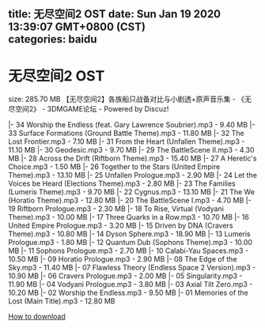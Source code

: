 
title: 无尽空间2 OST
date: Sun Jan 19 2020 13:39:07 GMT+0800 (CST)    
categories: baidu
---

# 无尽空间2 OST
size: 285.70 MB
 【无尽空间2】各族船只战备对比与小剧透+原声音乐集 - 《无尽空间2》 - 3DMGAME论坛 - Powered by Discuz!
 
|- 34 Worship the Endless (feat. Gary Lawrence Soubrier).mp3 - 9.40 MB
|- 33 Surface Formations (Ground Battle Theme).mp3 - 11.80 MB
|- 32 The Lost Frontier.mp3 - 7.10 MB
|- 31 From the Heart (Unfallen Theme).mp3 - 11.10 MB
|- 30 Geodesic.mp3 - 9.70 MB
|- 29 The BattleScene II.mp3 - 4.30 MB
|- 28 Across the Drift (Riftborn Theme).mp3 - 15.40 MB
|- 27 A Heretic's Choice.mp3 - 1.50 MB
|- 26 Together to the Stars (United Empire Theme).mp3 - 13.10 MB
|- 25 Unfallen Prologue.mp3 - 2.90 MB
|- 24 Let the Voices be Heard (Elections Theme).mp3 - 2.80 MB
|- 23 The Families (Lumeris Theme).mp3 - 9.70 MB
|- 22 Cygnus.mp3 - 13.10 MB
|- 21 The We (Horatio Theme).mp3 - 12.80 MB
|- 20 The BattleScene I.mp3 - 4.70 MB
|- 19 Riftborn Prologue.mp3 - 2.30 MB
|- 18 To Rise, Virtual (Vodyani Theme).mp3 - 10.00 MB
|- 17 Three Quarks in a Row.mp3 - 10.70 MB
|- 16 United Empire Prologue.mp3 - 3.20 MB
|- 15 Driven by DNA (Cravers Theme).mp3 - 10.80 MB
|- 14 Dyson Sphere.mp3 - 18.90 MB
|- 13 Lumeris Prologue.mp3 - 1.80 MB
|- 12 Quantum Dub (Sophons Theme).mp3 - 10.00 MB
|- 11 Sophons Prologue.mp3 - 2.70 MB
|- 10 Calabi-Yau Spaces.mp3 - 10.50 MB
|- 09 Horatio Prologue.mp3 - 2.90 MB
|- 08 The Edge of the Sky.mp3 - 11.40 MB
|- 07 Flawless Theory (Endless Space 2 Version).mp3 - 10.90 MB
|- 06 Cravers Prologue.mp3 - 2.00 MB
|- 05 Singularity.mp3 - 11.90 MB
|- 04 Vodyani Prologue.mp3 - 3.80 MB
|- 03 Axial Tilt Zero.mp3 - 10.20 MB
|- 02 Worship the Endless.mp3 - 9.50 MB
|- 01 Memories of the Lost (Main Title).mp3 - 12.80 MB

[How to download](https://bpcam.bemobtrk.com/go/2ceec3aa-1ca2-46d6-b9ff-aaa5c184517c?jno=2676)